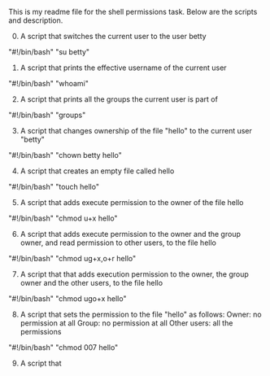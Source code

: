 This is my readme file for the shell permissions task. Below are the scripts and description.

0. A script that switches the current user to the user betty

"#!/bin/bash"
"su betty"

1. A script that prints the effective username of the current user

"#!/bin/bash"
"whoami"

2. A script that prints all the groups the current user is part of

"#!/bin/bash"
"groups"

3. A script that changes ownership of the file "hello" to the current user "betty"

"#!/bin/bash"
"chown betty hello"

4. A script that creates an empty file called hello

"#!/bin/bash"
"touch hello"

5. A script that adds execute permission to the owner of the file hello

"#!/bin/bash"
"chmod u+x hello"

6. A script that adds execute permission to the owner and the group owner, and read permission to other users, to the file hello

"#!/bin/bash"
"chmod ug+x,o+r hello"

7. A script that that adds execution permission to the owner, the group owner and the other users, to the file hello

"#!/bin/bash"
"chmod ugo+x hello"

8. A script that sets the permission to the file "hello" as follows:
Owner: no permission at all
Group: no permission at all
Other users: all the permissions

"#!/bin/bash"
"chmod 007 hello"

9. A script that 
